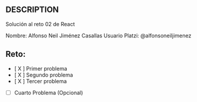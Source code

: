 ## DESCRIPTION

Solución al reto 02 de React

Nombre: Alfonso Neil Jiménez Casallas
Usuario Platzi: @alfonsoneiljimenez

## Reto:
  - [ X ] Primer problema
  - [ X ] Segundo problema
  - [ X ] Tercer problema
  - [ ] Cuarto Problema (Opcional)